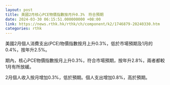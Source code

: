 ```yaml
---
layout: post
title: 美國2月核心PCE物價指數按月升0.3%　符合預期
date: 2024-03-30 06:15:51.000000000 +08:00
link: https://news.rthk.hk/rthk/ch/component/k2/1746879-20240330.htm
categories: rthk
---
```


美國2月個人消費支出(PCE)物價指數按月上升0.3%，低於市場預期及1月的0.4%，按年升2.5%。

期內，核心PCE物價指數按月上升0.3%，符合市場預期，按年升2.8%，兩者都較1月有所放緩。

2月個人收入按月增加0.3%，低於預期。個人支出增加0.8%，高於預期。
